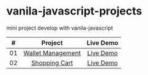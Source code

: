 # vanila-javascript-projects

mini project develop with vanila-javascript

|  #  |                                                   Project                                                   |                                         Live Demo                                         |
| :-: | :---------------------------------------------------------------------------------------------------------: | :---------------------------------------------------------------------------------------: |
| 01  | [Wallet Management](https://github.com/muhib-dev/vanila-javascript-projects/tree/main/account%20management) | [Live Demo](https://muhib-dev.github.io/vanila-javascript-projects/account%20management/) |
| 02  |   [Shopping Cart](https://github.com/muhib-dev/vanila-javascript-projects/tree/main/account%20management)   | [Live Demo](https://muhib-dev.github.io/vanila-javascript-projects/account%20management/) |
